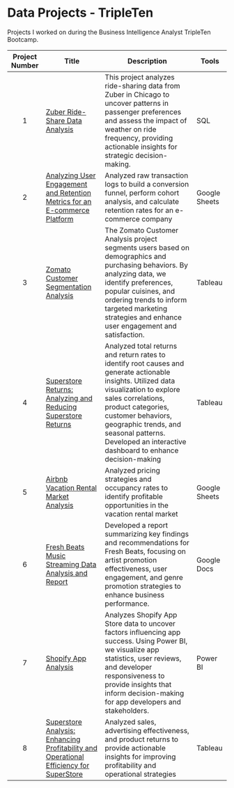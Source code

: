 # Data Projects - TripleTen
Projects I worked on during the Business Intelligence Analyst TripleTen Bootcamp.


| Project Number | Title | Description | Tools |
| :-----------: | ----------- |----------- |------------ |
| 1 | [Zuber Ride-Share Data Analysis](https://github.com/rubythedev/ride-share-data-analysis/tree/main) | This project analyzes ride-sharing data from Zuber in Chicago to uncover patterns in passenger preferences and assess the impact of weather on ride frequency, providing actionable insights for strategic decision-making. | SQL |
| 2 | [Analyzing User Engagement and Retention Metrics for an E-commerce Platform](https://github.com/rubythedev/e-commerce-user-activity-analysis) | Analyzed raw transaction logs to build a conversion funnel, perform cohort analysis, and calculate retention rates for an e-commerce company | Google Sheets |
| 3 | [Zomato Customer Segmentation Analysis](https://github.com/rubythedev/customer-segmentation-analysis) | The Zomato Customer Analysis project segments users based on demographics and purchasing behaviors. By analyzing data, we identify preferences, popular cuisines, and ordering trends to inform targeted marketing strategies and enhance user engagement and satisfaction. | Tableau |
| 4 | [Superstore Returns: Analyzing and Reducing Superstore Returns](https://github.com/rubythedev/superstore-return-analysis) | Analyzed total returns and return rates to identify root causes and generate actionable insights. Utilized data visualization to explore sales correlations, product categories, customer behaviors, geographic trends, and seasonal patterns. Developed an interactive dashboard to enhance decision-making | Tableau |
| 5 | [Airbnb Vacation Rental Market Analysis](https://github.com/rubythedev/nyc-airbnb-market-analysis/tree/main) | Analyzed pricing strategies and occupancy rates to identify profitable opportunities in the vacation rental market | Google Sheets |
| 6 | [Fresh Beats Music Streaming Data Analysis and Report](https://github.com/rubythedev/music-streaming-data-analysis/tree/main) | Developed a report summarizing key findings and recommendations for Fresh Beats, focusing on artist promotion effectiveness, user engagement, and genre promotion strategies to enhance business performance. | Google Docs |
| 7 | [Shopify App Analysis](https://github.com/rubythedev/shopify-app-analysis) | Analyzes Shopify App Store data to uncover factors influencing app success. Using Power BI, we visualize app statistics, user reviews, and developer responsiveness to provide insights that inform decision-making for app developers and stakeholders. | Power BI |
| 8 | [Superstore Analysis: Enhancing Profitability and Operational Efficiency for SuperStore](https://github.com/rubythedev/superstore-profitability-analysis) | Analyzed sales, advertising effectiveness, and product returns to provide actionable insights for improving profitability and operational strategies | Tableau |

